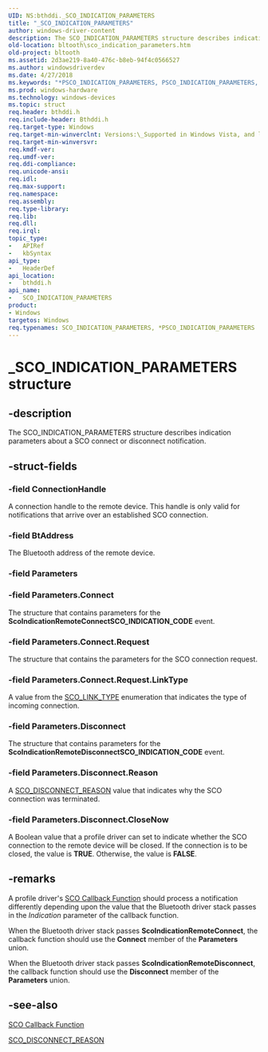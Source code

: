 ```yaml
---
UID: NS:bthddi._SCO_INDICATION_PARAMETERS
title: "_SCO_INDICATION_PARAMETERS"
author: windows-driver-content
description: The SCO_INDICATION_PARAMETERS structure describes indication parameters about a SCO connect or disconnect notification.
old-location: bltooth\sco_indication_parameters.htm
old-project: bltooth
ms.assetid: 2d3ae219-8a40-476c-b8eb-94f4c0566527
ms.author: windowsdriverdev
ms.date: 4/27/2018
ms.keywords: "*PSCO_INDICATION_PARAMETERS, PSCO_INDICATION_PARAMETERS, PSCO_INDICATION_PARAMETERS structure pointer [Bluetooth Devices], SCO_INDICATION_PARAMETERS, SCO_INDICATION_PARAMETERS structure [Bluetooth Devices], _SCO_INDICATION_PARAMETERS, bltooth.sco_indication_parameters, bth_structs_73ebf679-d092-4b0a-a54f-84539b8c85ae.xml, bthddi/PSCO_INDICATION_PARAMETERS, bthddi/SCO_INDICATION_PARAMETERS"
ms.prod: windows-hardware
ms.technology: windows-devices
ms.topic: struct
req.header: bthddi.h
req.include-header: Bthddi.h
req.target-type: Windows
req.target-min-winverclnt: Versions:\_Supported in Windows Vista, and later.
req.target-min-winversvr: 
req.kmdf-ver: 
req.umdf-ver: 
req.ddi-compliance: 
req.unicode-ansi: 
req.idl: 
req.max-support: 
req.namespace: 
req.assembly: 
req.type-library: 
req.lib: 
req.dll: 
req.irql: 
topic_type:
-	APIRef
-	kbSyntax
api_type:
-	HeaderDef
api_location:
-	bthddi.h
api_name:
-	SCO_INDICATION_PARAMETERS
product:
- Windows
targetos: Windows
req.typenames: SCO_INDICATION_PARAMETERS, *PSCO_INDICATION_PARAMETERS
---
```


# _SCO_INDICATION_PARAMETERS structure


## -description


The SCO_INDICATION_PARAMETERS structure describes indication parameters about a SCO connect or
  disconnect notification.


## -struct-fields




### -field ConnectionHandle

A connection handle to the remote device. This handle is only valid for notifications that arrive
     over an established SCO connection.


### -field BtAddress

The Bluetooth address of the remote device.


### -field Parameters



#### 


### -field Parameters.Connect

The structure that contains parameters for the 
      <b>ScoIndicationRemoteConnectSCO_INDICATION_CODE</b> event.


### -field Parameters.Connect.Request

The structure that contains the parameters for the SCO connection request.


### -field Parameters.Connect.Request.LinkType

A value from the 
        <a href="https://msdn.microsoft.com/library/windows/hardware/ff536781">SCO_LINK_TYPE</a> enumeration that indicates the
        type of incoming connection.


### -field Parameters.Disconnect

The structure that contains parameters for the 
      <b>ScoIndicationRemoteDisconnectSCO_INDICATION_CODE</b> event.


### -field Parameters.Disconnect.Reason

A 
       <a href="https://msdn.microsoft.com/library/windows/hardware/ff536775">SCO_DISCONNECT_REASON</a> value that
       indicates why the SCO connection was terminated.


### -field Parameters.Disconnect.CloseNow

A Boolean value that a profile driver can set to indicate whether the SCO connection to the
       remote device will be closed. If the connection is to be closed, the value is <b>TRUE</b>. Otherwise, the
       value is <b>FALSE</b>.


## -remarks



A profile driver's 
    <a href="https://msdn.microsoft.com/abc9fc88-6852-4bfb-8271-7a73a508c397">SCO Callback Function</a> should process
    a notification differently depending upon the value that the Bluetooth driver stack passes in the 
    <i>Indication</i> parameter of the callback function.

When the Bluetooth driver stack passes 
    <b>ScoIndicationRemoteConnect</b>, the callback function should use the 
    <b>Connect</b> member of the 
    <b>Parameters</b> union.

When the Bluetooth driver stack passes 
    <b>ScoIndicationRemoteDisconnect</b>, the callback function should use the 
    <b>Disconnect</b> member of the 
    <b>Parameters</b> union.




## -see-also




<a href="https://msdn.microsoft.com/abc9fc88-6852-4bfb-8271-7a73a508c397">SCO Callback Function</a>



<a href="https://msdn.microsoft.com/library/windows/hardware/ff536775">SCO_DISCONNECT_REASON</a>
 

 

